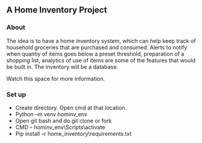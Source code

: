 ## A Home Inventory Project

### About

The idea is to have a home inventory system, which can help keep track of 
household groceries that are purchased and consumed. Alerts to notify when
quantiy of items goes below a preset threshold, preparation of a shopping list,
analytics of use of items are some of the features that would be built in.
The inventory will be a database.

Watch this space for more information. 

### Set up

- Create directory. Open cmd at that location.
- Python –m venv hominv_env
- Open git bash and do git clone <git link from github> or fork
- CMD – hominv_env\Scripts\activate
- Pip install –r home_inventory\requirements.txt


